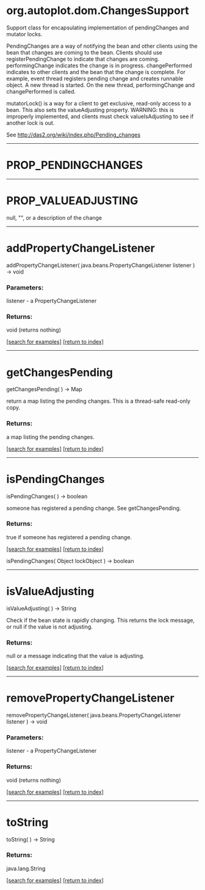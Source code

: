 # org.autoplot.dom.ChangesSupport

Support class for encapsulating implementation of pendingChanges and mutator locks.

 PendingChanges are a way of notifying the bean and other clients using the bean that changes are coming to
 the bean.  Clients should use registerPendingChange to indicate that changes are coming.
 performingChange indicates the change is in progress.  changePerformed indicates to other clients
 and the bean that the change is complete.  For example, event thread registers pending change
 and creates runnable object.  A new thread is started.  On the new thread, performingChange
 and changePerformed is called.

 mutatorLock() is a way for a client to get exclusive, read-only access to a bean.
 This also sets the valueAdjusting property.  WARNING: this is improperly implemented,
 and clients must check valueIsAdjusting to see if another lock is out.

 See http://das2.org/wiki/index.php/Pending_changes

***
<a name="PROP_PENDINGCHANGES"></a>
# PROP_PENDINGCHANGES



***
<a name="PROP_VALUEADJUSTING"></a>
# PROP_VALUEADJUSTING

null, "", or a description of the change

***
<a name="addPropertyChangeListener"></a>
# addPropertyChangeListener
addPropertyChangeListener( java.beans.PropertyChangeListener listener ) &rarr; void



### Parameters:
listener - a PropertyChangeListener

### Returns:
void (returns nothing)


<a href="https://github.com/autoplot/dev/search?q=addPropertyChangeListener&unscoped_q=addPropertyChangeListener">[search for examples]</a>
<a href="https://github.com/autoplot/documentation/blob/master/javadoc/index-all.md">[return to index]</a>

***
<a name="getChangesPending"></a>
# getChangesPending
getChangesPending(  ) &rarr; Map

return a map listing the pending changes.  This is a thread-safe
 read-only copy.

### Returns:
a map listing the pending changes.

<a href="https://github.com/autoplot/dev/search?q=getChangesPending&unscoped_q=getChangesPending">[search for examples]</a>
<a href="https://github.com/autoplot/documentation/blob/master/javadoc/index-all.md">[return to index]</a>

***
<a name="isPendingChanges"></a>
# isPendingChanges
isPendingChanges(  ) &rarr; boolean

someone has registered a pending change.
 See getChangesPending.

### Returns:
true if someone has registered a pending change.

<a href="https://github.com/autoplot/dev/search?q=isPendingChanges&unscoped_q=isPendingChanges">[search for examples]</a>
<a href="https://github.com/autoplot/documentation/blob/master/javadoc/index-all.md">[return to index]</a>

isPendingChanges( Object lockObject ) &rarr; boolean<br>
***
<a name="isValueAdjusting"></a>
# isValueAdjusting
isValueAdjusting(  ) &rarr; String

Check if the bean state is rapidly changing.  This
 returns the lock message, or null if the value
 is not adjusting.

### Returns:
null or a message indicating that the value is adjusting.

<a href="https://github.com/autoplot/dev/search?q=isValueAdjusting&unscoped_q=isValueAdjusting">[search for examples]</a>
<a href="https://github.com/autoplot/documentation/blob/master/javadoc/index-all.md">[return to index]</a>

***
<a name="removePropertyChangeListener"></a>
# removePropertyChangeListener
removePropertyChangeListener( java.beans.PropertyChangeListener listener ) &rarr; void



### Parameters:
listener - a PropertyChangeListener

### Returns:
void (returns nothing)


<a href="https://github.com/autoplot/dev/search?q=removePropertyChangeListener&unscoped_q=removePropertyChangeListener">[search for examples]</a>
<a href="https://github.com/autoplot/documentation/blob/master/javadoc/index-all.md">[return to index]</a>

***
<a name="toString"></a>
# toString
toString(  ) &rarr; String



### Returns:
java.lang.String


<a href="https://github.com/autoplot/dev/search?q=toString&unscoped_q=toString">[search for examples]</a>
<a href="https://github.com/autoplot/documentation/blob/master/javadoc/index-all.md">[return to index]</a>

